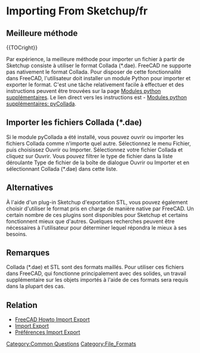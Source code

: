 # Importing From Sketchup/fr


## Meilleure méthode 


{{TOCright}}

Par expérience, la meilleure méthode pour importer un fichier à partir de Sketchup consiste à utiliser le format Collada (\*.dae). FreeCAD ne supporte pas nativement le format Collada. Pour disposer de cette fonctionnalité dans FreeCAD, l\'utilisateur doit installer un module Python pour importer et exporter le format. C\'est une tâche relativement facile à effectuer et des instructions peuvent être trouvées sur la page [Modules python supplémentaires](Extra_python_modules/fr.md). Le lien direct vers les instructions est - [Modules python supplémentaires: pyCollada](http://www.freecadweb.org/wiki/index.php?title=Extra_python_modules/fr#pyCollada).

## Importer les fichiers Collada (\*.dae) 

Si le module pyCollada a été installé, vous pouvez ouvrir ou importer les fichiers Collada comme n\'importe quel autre. Sélectionnez le menu Fichier, puis choisissez Ouvrir ou Importer. Sélectionnez votre fichier Collada et cliquez sur Ouvrir. Vous pouvez filtrer le type de fichier dans la liste déroulante Type de fichier de la boîte de dialogue Ouvrir ou Importer et en sélectionnant Collada (\*.dae) dans cette liste.

## Alternatives

À l\'aide d\'un plug-in Sketchup d\'exportation STL, vous pouvez également choisir d\'utiliser le format pris en charge de manière native par FreeCAD. Un certain nombre de ces plugins sont disponibles pour Sketchup et certains fonctionnent mieux que d\'autres. Quelques recherches peuvent être nécessaires à l\'utilisateur pour déterminer lequel répondra le mieux à ses besoins.

## Remarques

Collada (\*.dae) et STL sont des formats maillés. Pour utiliser ces fichiers dans FreeCAD, qui fonctionne principalement avec des solides, un travail supplémentaire sur les objets importés à l\'aide de ces formats sera requis dans la plupart des cas.

## Relation

-   [FreeCAD Howto Import Export](FreeCAD_Howto_Import_Export/fr.md)
-   [Import Export](Import_Export/fr.md)
-   [Préférences Import Export](Import_Export_Preferences/fr.md)




[Category:Common Questions](Category:Common_Questions.md) [Category:File\_Formats](Category:File_Formats.md)
